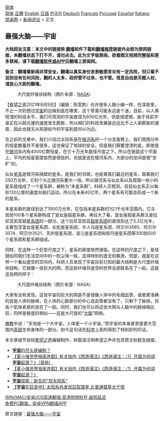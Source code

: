  <!-- 面包屑导航 --> <div class="breadcrumb"><!-- GTranslate: https://gtranslate.io/ -->  <div class="switcher notranslate">  <div class="selected">  <a href="#" onclick="return false;"> 简体</a>  </div>  <div class="option">  <a href="https://www.bannedbook.org" onclick="doGTranslate('zh-CN|zh-CN');jQuery('div.switcher div.selected a').html(jQuery(this).html());return false;" title="简体中文" class="nturl selected"> 简体</a>  <a href="https://www.bannedbook.org/zh-tw/" onclick="doGTranslate('zh-CN|zh-TW');jQuery('div.switcher div.selected a').html(jQuery(this).html());return false;" title="繁體中文" class="nturl"> 正體</a>  <a href="https://www.bannedbook.org/en/" onclick="doGTranslate('zh-CN|en');jQuery('div.switcher div.selected a').html(jQuery(this).html());return false;" title="English" class="nturl"> English</a>  <a href="https://www.bannedbook.org/ja/" onclick="doGTranslate('zh-CN|ja');jQuery('div.switcher div.selected a').html(jQuery(this).html());return false;" title="日本語" class="nturl"> 日語</a>  <a href="https://www.bannedbook.org/ko/" onclick="doGTranslate('zh-CN|ko');jQuery('div.switcher div.selected a').html(jQuery(this).html());return false;" title="한국어" class="nturl"> 한국어</a>  <a href="https://www.bannedbook.org/de/" onclick="doGTranslate('zh-CN|de');jQuery('div.switcher div.selected a').html(jQuery(this).html());return false;" title="Deutsch" class="nturl"> Deutsch</a>  <a href="https://www.bannedbook.org/fr/" onclick="doGTranslate('zh-CN|fr');jQuery('div.switcher div.selected a').html(jQuery(this).html());return false;" title="Français" class="nturl"> Français</a>  <a href="https://www.bannedbook.org/ru/" onclick="doGTranslate('zh-CN|ru');jQuery('div.switcher div.selected a').html(jQuery(this).html());return false;" title="Русский" class="nturl"> Русский</a>  <a href="https://www.bannedbook.org/es/" onclick="doGTranslate('zh-CN|es');jQuery('div.switcher div.selected a').html(jQuery(this).html());return false;" title="Español" class="nturl"> Español</a>  <a href="https://www.bannedbook.org/it/" onclick="doGTranslate('zh-CN|it');jQuery('div.switcher div.selected a').html(jQuery(this).html());return false;" title="Italiano" class="nturl"> Italiano</a>  </div>  </div>      <div class='breadcrumb-sub'><!-- Breadcrumb NavXT 6.3.0 --> <a href="https://www.bannedbook.org/" class="home">禁闻网</a> &gt; <a href="https://www.bannedbook.org/bnews/comments/" class="category">新闻评论</a> &gt; 正文</div></div><h2>最强大脑——宇宙</h2> <p class="notice"><b>大陆网友注意：本文中的链接除 <a href="https://github.com/bannedbook/fanqiang" >翻墙</a>软件下载和<a href="https://github.com/killgcd/justmysocks/blob/master/README.md">翻墙推荐</a>链接外全部为禁网链接，未翻墙状态下打不开，请勿点击。此为文字版禁闻，欲看图文视频完整版和更多禁闻，请下载<a href="https://github.com/bannedbook/fanqiang">翻墙软件或APP</a>后翻墙上禁闻网。</p><p>备注：翻墙看新闻非常安全，翻墙以真实身份发表敏感言论有一定风险，但只看不说则没有任何风险，翻的人太多，政府管不过来，也不管。信息自由是天赋人权，请放心大胆的翻墙。</b></p>  <div class="entry"> <figure><figcaption>大尺度纤维状结构（图片来源：<a href="https://www.bannedbook.org/bnews/tag/nasa/" class="st_tag internal_tag" rel="tag" title="标签 NASA 下的日志">NASA</a>）</figcaption></figure> <p>【<span class='wp_keywordlink_affiliate'><a href="https://www.soundofhope.org" title="希望之声" target="_blank">希望之声</a></span>2021年8月5日】（编辑：陈雯韵）也许很多人跟小编一样，在深夜里，不止一次的想过<a href="https://www.bannedbook.org/bnews/tag/%e5%ae%87%e5%ae%99/" class="st_tag internal_tag" rel="tag" title="标签 宇宙 下的日志">宇宙</a>的边缘到底在哪里，这个答案可能永远是个迷。目前，以人类短浅的科技水平，我们可观测的宇宙直径为930亿光年，但是很遗憾，由于目前宇宙正在以超光速的速度发生膨胀，所以咱们的科技发展是远远比不上人家膨胀的速度，因此也就无从知道如今的宇宙到底何以为边。</p> <p>在之前的文章中，我们介绍过太阳系是在<a href="https://www.bannedbook.org/bnews/tag/%e9%93%b6%e6%b2%b3%e7%b3%bb/" class="st_tag internal_tag" rel="tag" title="标签 银河系 下的日志">银河系</a>的一个分支旋臂上，我们周围分布的恒星数量并不是很多，这也保证了地球的安全。但是我们需要澄清的是，即使是在<a href="https://www.bannedbook.org/bnews/tag/%E9%93%B6%E6%B2%B3/" class="st_tag internal_tag" rel="tag" title="标签 银河 下的日志">银河</a>系内有4000亿颗恒星，在它十万光年直径尺度之下，所以在银盘这个平面上，平均的恒星密度依然是很低的，也就是说在银河系内，大部分的空间是很“空旷”的。</p>  <p>仙女<a href="https://www.bannedbook.org/bnews/tag/%e6%98%9f%e7%b3%bb/" class="st_tag internal_tag" rel="tag" title="标签 星系 下的日志">星系</a>是银河系隔壁的星系，是我们的邻居，也是离我们最近的星系，距离我们250万光年，它的个头比银河系要大一倍。所以银河系与仙女系以及周围一些小的星系就组成了一个星系群，被称为“本星系群”。科研人员预测，目前仙女系正以每秒120公里的速度向我们运动，所以在未来40亿年，两个星系有可能会形成一个新的星系。</p> <p>本星系群的直径到达了1000万光年，在包括本星系群的1亿1千光年范围内，它与其他100多个星系群构成了室女座超星系群。再往大了看，室女座超星系群又是拉尼亚凯亚超<a href="https://www.bannedbook.org/bnews/tag/%e6%98%9f%e7%b3%bb%e5%9b%a2/" class="st_tag internal_tag" rel="tag" title="标签 星系团 下的日志">星系团</a>的一部分。这个拉尼亚凯亚<a href="https://www.bannedbook.org/bnews/tag/%E8%B6%85%E6%98%9F%E7%B3%BB%E5%9B%A2/" class="st_tag internal_tag" rel="tag" title="标签 超星系团 下的日志">超星系团</a>的直径到达了5.2亿光年，主要包含室女座星系团、长蛇座星系团、半人马座星系团、阿贝尔3565、阿贝尔3574、阿贝尔3521、天炉座星系团、波江座星系团和矩尺座星系团等300到500个星系团和星系群组成。</p>  <p>同样，在这样一个巨型尺度之下，星系的密度依然很低。在这样的尺度之下，星球就如同我们生活空间中的一粒尘埃一般，显得特别的虚无和飘渺。但是，就是在这样一个看似虚空的空间内，科研人员发现了宇宙目前已知的最大结构是大尺度纤维状结构，它就像一张巨大的网，而这些纤维将虚空的世界全部联系在了一起。这是这张网的样子：</p> <figure><figcaption>大尺度纤维状结构（图片来源：NASA）</figcaption></figure> <p>大家有没有发现，这张宇宙的巨大的网是不是很像人体中的毛细血管，或者更准确的说是人体的脉络，在人体的心脏部分的中心连血管都没有了，只剩下了脉络，将各个肌体紧紧的连在了一起。同时，我们也可以将这张大网与人脑中的脉络相比较，同样是极度的相似——这是大尺度的“<a href="https://www.bannedbook.org/bnews/tag/%E5%A4%A7%E8%84%91/" class="st_tag internal_tag" rel="tag" title="标签 大脑 下的日志">大脑</a>”网络。</p>  <p><span class='wp_keywordlink'><a href="https://www.qi-gong.me/buddhism/" title="佛教" target="_blank">佛教</a></span>中说：“天地是一个大宇宙，人体是一个小宇宙。”而宇宙的本身甚至是更大范围内<span class='wp_keywordlink_affiliate'><a href="https://www.bannedbook.org/bnews/ccpdope/" title="中共高层内幕" target="_blank">高层</a></span>生命身体的一部分。如今这句话在<span class='wp_keywordlink'><a href="https://www.bannedbook.org/forum11/topic309.html" title="禁片：“科学”的棍子" target="_blank">科学</a></span>上真的得到了特别好的印证。</p> <p>本文章或节目经<a href="https://www.bannedbook.org/bnews/tag/%e5%b8%8c%e6%9c%9b%e4%b9%8b%e5%a3%b0/" class="st_tag internal_tag" rel="tag" title="标签 希望之声 下的日志">希望之声</a>编辑制作，转载请注明希望之声并包含原文标题及链接。 </p>  <ul class='op-related-articles' title='相关阅读'> <li><a href='https://www.bannedbook.org/bnews/ssgc/20210805/1600928.html' target='_blank'><b>宇宙</b>的尽头是编制？</a></li> <li><a href='https://www.bannedbook.org/bnews/comments/20210730/1597077.html' target='_blank'>【夏小强世界独家连载】有关拙作《西游漫注》《西游漫注：（1）开篇为何讲<b>宇宙</b>起源？》（音频）</a></li> <li><a href='https://www.bannedbook.org/bnews/comments/20210730/1597058.html' target='_blank'>【夏小强世界独家连载】有关拙作《西游漫注》《西游漫注：（1）开篇为何讲<b>宇宙</b>起源？》</a></li> <li><a href='https://www.bannedbook.org/bnews/comments/20210727/1594768.html' target='_blank'><b>宇宙</b>探索：新生的“双太阳系”</a></li> <li><a href='https://www.bannedbook.org/bnews/comments/20210724/1593087.html' target='_blank'>【<b>宇宙</b>在巨变中】太阳系外发现巨型彗星 比普通彗星大千倍</a></li> </ul> <p class="texttj"> <a href="https://github.com/bannedbook/fanqiang/wiki/V2ray%E6%9C%BA%E5%9C%BA" target="_blank">WIN/MAC/安卓/iOS高速翻墙:高清视频秒开,超低延迟</a><br/> <a href="https://github.com/bannedbook/fanqiang/wiki/%E7%A6%81%E9%97%BB%E7%BD%91%E5%AE%89%E5%8D%93%E7%BF%BB%E5%A2%99%E6%96%B0%E9%97%BBAPP" target="_blank">免费PC翻墙、安卓VPN翻墙APP</a></p><p>原文链接：<a class="src_link"  href="https://www.soundofhope.org/post/532403" target="_blank">最强大脑——宇宙</a></p><a name='sharetosocial'></a>  <div style="margin-bottom:5px;padding-bottom:5px;clear:both"> <div id="archive-pix-1" class="banner-ads"> <!-- AuctionX Display platform tag START --> <div id="26318x728x90x621x_ADSLOT2" clicktrack="%%CLICK_URL_ESC%%"></div> <!-- AuctionX Display platform tag END --> </div> <div id="archive-pix-2" class="banner-ads"> <!-- AuctionX Display platform tag START --> <div id="26315x300x250x621x_ADSLOT2" clicktrack="%%CLICK_URL_ESC%%"></div> <!-- AuctionX Display platform tag END --> </div> </div>  <div id="archive-pix-1" class="banner-ads"> <!-- AuctionX Display platform tag START --> <div id="26318x728x90x621x_ADSLOT3" clicktrack="%%CLICK_URL_ESC%%"></div> <!-- AuctionX Display platform tag END --> </div> </div><!--END ENTRY--> 